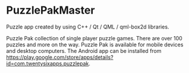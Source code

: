# PuzzlePakMaster
Puzzle app created by using C++ / Qt / QML / qml-box2d libraries.  

Puzzle Pak collection of single player puzzle games. There are over 100 puzzles and more on the way. Puzzle Pak is available for mobile devices and desktop computers.  The Android app can be installed from https://play.google.com/store/apps/details?id=com.twentysixapps.puzzlepak.

